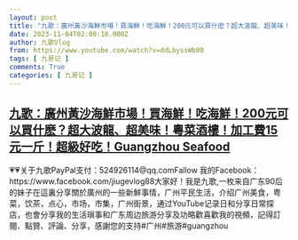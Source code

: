 ```yaml
---
layout: post
title: "九歌：廣州黃沙海鮮市場！買海鮮！吃海鮮！200元可以買什麽？超大波龍、超美味！粵菜酒樓！加工費15元一斤！超級好吃！Guangzhou Seafood"
date: 2023-11-04T02:00:18.000Z
author: 九歌Vlog
from: https://www.youtube.com/watch?v=ddLbyssWb00
tags: [ 九哥记 ]
comments: True
categories: [ 九哥记 ]
---
```

<!--1699063218000-->
[九歌：廣州黃沙海鮮市場！買海鮮！吃海鮮！200元可以買什麽？超大波龍、超美味！粵菜酒樓！加工費15元一斤！超級好吃！Guangzhou Seafood](https://www.youtube.com/watch?v=ddLbyssWb00)
------

<div>
💗💗关于九歌PayPal支付：524926114@qq.comFallow 我的Facebook：https://www.facebook.com/jiugevlog88大家好！我是九歌,一枚来自广东90后的妹子在這裏分享關於廣州的一些新鮮事情，广州平民生活，介绍广州美食，粤菜，饮茶，点心，市场，市集，广州街景，通过YouTube记录日和分享日常探店，也會分享我的生活瑣事和广东周边旅游分享及功略歡喜歡我的視頻，記得訂閱、點贊、評論、分享，感謝您的支持#广州#旅游#guangzhou
</div>
